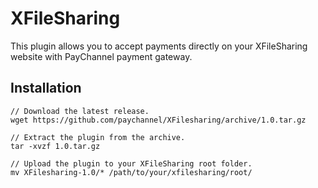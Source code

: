 # XFileSharing
This plugin allows you to accept payments directly on your XFileSharing website with PayChannel payment gateway.

## Installation

```
// Download the latest release.
wget https://github.com/paychannel/XFilesharing/archive/1.0.tar.gz

// Extract the plugin from the archive. 
tar -xvzf 1.0.tar.gz

// Upload the plugin to your XFileSharing root folder.
mv XFilesharing-1.0/* /path/to/your/xfilesharing/root/
```

